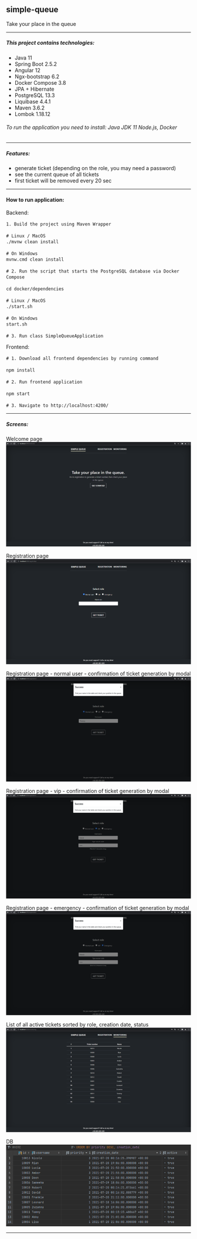 simple-queue
---------------------------------------------
Take your place in the queue

---------------------------------------------

##### This project contains technologies:

- Java 11
- Spring Boot 2.5.2
- Angular 12
- Ngx-bootstrap 6.2
- Docker Compose 3.8
- JPA + Hibernate
- PostgreSQL 13.3
- Liquibase 4.4.1
- Maven 3.6.2
- Lombok 1.18.12

###### To run the application you need to install: Java JDK 11 Node.js, Docker
---------------------------------------------

##### Features:

- generate ticket (depending on the role, you may need a password)
- see the current queue of all tickets
- first ticket will be removed every 20 sec

--------------------------------------------

#### How to run application:

Backend:

```
1. Build the project using Maven Wrapper
 
# Linux / MacOS
./mvnw clean install

# On Windows
mvnw.cmd clean install

# 2. Run the script that starts the PostgreSQL database via Docker Compose 

cd docker/dependencies

# Linux / MacOS
./start.sh

# On Windows
start.sh

# 3. Run class SimpleQueueApplication
```

Frontend:

```
# 1. Download all frontend dependencies by running command

npm install

# 2. Run frontend application 

npm start

# 3. Navigate to http://localhost:4200/
```

---------------------------------------------

##### Screens:

Welcome page
![](simple-queue-frontend/src/assets/images/screens/screen_1.PNG)

Registration page
![](simple-queue-frontend/src/assets/images/screens/screen_2.PNG)

Registration page - normal user - confirmation of ticket generation by modal
![](simple-queue-frontend/src/assets/images/screens/screen_3.PNG)

Registration page - vip - confirmation of ticket generation by modal
![](simple-queue-frontend/src/assets/images/screens/screen_4.PNG)

Registration page - emergency - confirmation of ticket generation by modal
![](simple-queue-frontend/src/assets/images/screens/screen_5.PNG)

List of all active tickets sorted by role, creation date, status
![](simple-queue-frontend/src/assets/images/screens/screen_6.PNG)

DB
![](simple-queue-frontend/src/assets/images/screens/screen_7.PNG)

---------------------------------------------
